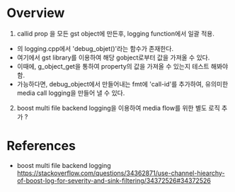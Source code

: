 # Overview

1) callid prop 을 모든 gst object에 만든후, logging function에서 일괄 적용.

- <kurento-media-server> 의 logging.cpp에서 'debug_objet()'라는 함수가 존재한다.
- 여기에서 gst library를 이용하여 해당 gobject로부터 값을 가져올 수 있다.
- 이때에, g_object_get을 통하여 property의 값을 가져올 수 있는지 테스트 해봐야함.
- 가능하다면, debug_object에서 만들어내는 fmt에 'call-id'를 추가하여, 유의미한 media call logging을 만들어 낼 수 있다.

2) boost multi file backend logging을 이용하여 media flow를 위한 별도 로직 추가 ? 



# References
- boost multi file backend logging
https://stackoverflow.com/questions/34362871/use-channel-hiearchy-of-boost-log-for-severity-and-sink-filtering/34372526#34372526
